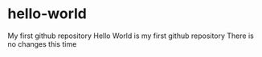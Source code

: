 # hello-world
My first github repository
Hello World is my first github repository
There is no changes this time
